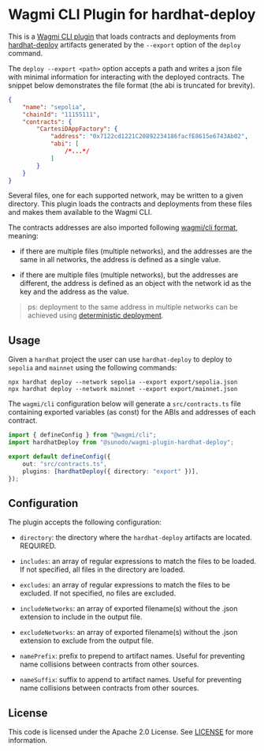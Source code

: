 # Wagmi CLI Plugin for hardhat-deploy

This is a [Wagmi CLI plugin](https://wagmi.sh/cli/plugins) that loads contracts and deployments from [hardhat-deploy](https://github.com/wighawag/hardhat-deploy) artifacts generated by the `--export` option of the `deploy` command.

The `deploy --export <path>` option accepts a path and writes a json file with minimal information for interacting with the deployed contracts. The snippet below demonstrates the file format (the abi is truncated for brevity).

```json
{
    "name": "sepolia",
    "chainId": "11155111",
    "contracts": {
        "CartesiDAppFactory": {
            "address": "0x7122cd1221C20892234186facfE8615e6743Ab02",
            "abi": [
                /*...*/
            ]
        }
    }
}
```

Several files, one for each supported network, may be written to a given directory. This plugin loads the contracts and deployments from these files and makes them available to the Wagmi CLI.

The contracts addresses are also imported following [wagmi/cli format](https://wagmi.sh/cli/configuration/options#address-optional), meaning:

-   if there are multiple files (multiple networks), and the addresses are the same in all networks, the address is defined as a single value.

-   if there are multiple files (multiple networks), but the addresses are different, the address is defined as an object with the network id as the key and the address as the value.

> ps: deployment to the same address in multiple networks can be achieved using [deterministic deployment](https://github.com/wighawag/hardhat-deploy#4-deterministicdeployment-ability-to-specify-a-deployment-factory).

## Usage

Given a `hardhat` project the user can use `hardhat-deploy` to deploy to `sepolia` and `mainnet` using the following commands:

```shell
npx hardhat deploy --network sepolia --export export/sepolia.json
npx hardhat deploy --network mainnet --export export/mainnet.json
```

The `wagmi/cli` configuration below will generate a `src/contracts.ts` file containing exported variables (as const) for the ABIs and addresses of each contract.

```typescript
import { defineConfig } from "@wagmi/cli";
import hardhatDeploy from "@sunodo/wagmi-plugin-hardhat-deploy";

export default defineConfig({
    out: "src/contracts.ts",
    plugins: [hardhatDeploy({ directory: "export" })],
});
```

## Configuration

The plugin accepts the following configuration:

-   `directory`: the directory where the `hardhat-deploy` artifacts are located. REQUIRED.

-   `includes`: an array of regular expressions to match the files to be loaded. If not specified, all files in the directory are loaded.

-   `excludes`: an array of regular expressions to match the files to be excluded. If not specified, no files are excluded.

-   `includeNetworks`: an array of exported filename(s) without the .json extension to include in the output file.

-   `excludeNetworks`: an array of exported filename(s) without the .json extension to exclude from the output file.

-   `namePrefix`: prefix to prepend to artifact names. Useful for preventing name collisions between contracts from other sources.

-   `nameSuffix`: suffix to append to artifact names. Useful for preventing name collisions between contracts from other sources.

## License

This code is licensed under the Apache 2.0 License. See [LICENSE](./LICENSE) for more information.
